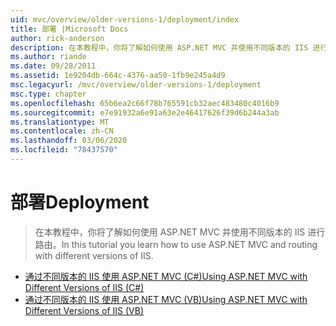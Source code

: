 ```yaml
---
uid: mvc/overview/older-versions-1/deployment/index
title: 部署 |Microsoft Docs
author: rick-anderson
description: 在本教程中，你将了解如何使用 ASP.NET MVC 并使用不同版本的 IIS 进行路由。
ms.author: riande
ms.date: 09/28/2011
ms.assetid: 1e9204db-664c-4376-aa50-1fb9e245a4d9
msc.legacyurl: /mvc/overview/older-versions-1/deployment
msc.type: chapter
ms.openlocfilehash: 65b6ea2c66f78b765591cb32aec483480c4016b9
ms.sourcegitcommit: e7e91932a6e91a63e2e46417626f39d6b244a3ab
ms.translationtype: MT
ms.contentlocale: zh-CN
ms.lasthandoff: 03/06/2020
ms.locfileid: "78437570"
---
```

# <a name="deployment"></a><span data-ttu-id="254b4-103">部署</span><span class="sxs-lookup"><span data-stu-id="254b4-103">Deployment</span></span>

> <span data-ttu-id="254b4-104">在本教程中，你将了解如何使用 ASP.NET MVC 并使用不同版本的 IIS 进行路由。</span><span class="sxs-lookup"><span data-stu-id="254b4-104">In this tutorial you learn how to use ASP.NET MVC and routing with different versions of IIS.</span></span>

- [<span data-ttu-id="254b4-105">通过不同版本的 IIS 使用 ASP.NET MVC (C#)</span><span class="sxs-lookup"><span data-stu-id="254b4-105">Using ASP.NET MVC with Different Versions of IIS (C#)</span></span>](using-asp-net-mvc-with-different-versions-of-iis-cs.md)
- [<span data-ttu-id="254b4-106">通过不同版本的 IIS 使用 ASP.NET MVC (VB)</span><span class="sxs-lookup"><span data-stu-id="254b4-106">Using ASP.NET MVC with Different Versions of IIS (VB)</span></span>](using-asp-net-mvc-with-different-versions-of-iis-vb.md)
